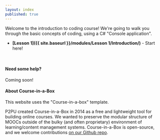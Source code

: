 ```yaml
---
layout: index
published: true
---
```


Welcome to the introduction to coding course! We're going to walk you through the basic concepts of coding, using a C# "Console application".

* **[Lesson 1]({{ site.baseurl }}/modules/Lesson 1/Introduction/)** - Start here!

<br> 

#### Need some help?
Coming soon!

#### About Course-in-a-Box
This website uses the "Course-in-a-box" template.

P2PU created Course-in-a-Box in 2014 as a free and lightweight tool for building online courses. We wanted to preserve the modular structure of MOOCs outside of the bulky (and often proprietary) environment of learning/content management systems. Course-in-a-Box is open-source, and we welcome contributions [on our Github repo](https://github.com/p2pu/course-in-a-box).
